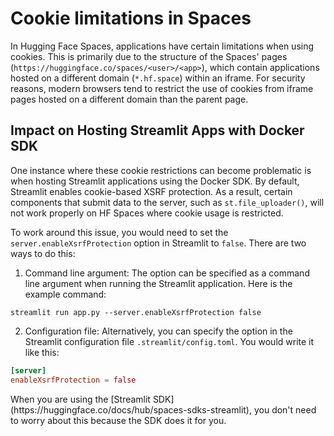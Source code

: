 # Cookie limitations in Spaces

In Hugging Face Spaces, applications have certain limitations when using cookies. This is primarily due to the structure of the Spaces' pages (`https://huggingface.co/spaces/<user>/<app>`), which contain applications hosted on a different domain (`*.hf.space`) within an iframe. For security reasons, modern browsers tend to restrict the use of cookies from iframe pages hosted on a different domain than the parent page.

## Impact on Hosting Streamlit Apps with Docker SDK

One instance where these cookie restrictions can become problematic is when hosting Streamlit applications using the Docker SDK. By default, Streamlit enables cookie-based XSRF protection. As a result, certain components that submit data to the server, such as `st.file_uploader()`, will not work properly on HF Spaces where cookie usage is restricted.

To work around this issue, you would need to set the `server.enableXsrfProtection` option in Streamlit to `false`. There are two ways to do this:

1. Command line argument: The option can be specified as a command line argument when running the Streamlit application. Here is the example command:

```shell
streamlit run app.py --server.enableXsrfProtection false
```

2. Configuration file: Alternatively, you can specify the option in the Streamlit configuration file `.streamlit/config.toml`. You would write it like this:

```toml
[server]
enableXsrfProtection = false
```

<Tip>
When you are using the [Streamlit SDK](https://huggingface.co/docs/hub/spaces-sdks-streamlit), you don't need to worry about this because the SDK does it for you.
</Tip>
